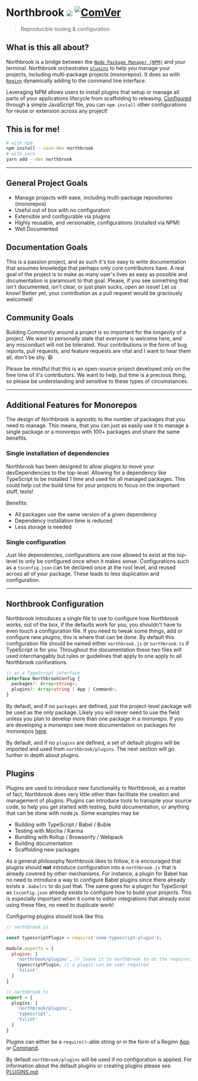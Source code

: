 # Northbrook ![](https://img.shields.io/badge/license-MIT-blue.svg) [![ComVer](https://img.shields.io/badge/ComVer-compliant-brightgreen.svg)](https://github.com/staltz/comver)

> Reproducible tooling & configuration

## What is this all about?

Northbrook is a bridge between the [`Node Package Manager (NPM)`](https://www.npmjs.com/)
and your terminal. Northbrook orchestrates [`plugins`](#plugins) to help you
manage your projects, including multi-package projects (monorepos). It does so
with [`Reginn`](https://github.com/TylorS/reginn) dynamically adding to the
command line interface.

Leveraging NPM allows users to install plugins that setup or manage all parts of
your applications lifecycle from scaffolding to releasing.
[Configured](#northbrook-configuration) through a simple JavaScript file, you
can `npm install` other configurations for reuse or extension across any project!

## This is for me!
```sh
# with npm
npm install --save-dev northbrook
# with yarn
yarn add --dev northbrook
```

---

## General Project Goals

- Manage projects with ease, including multi-package repositories (monorepos)
- Useful out of box with no configuration
- Extensible and configurable via plugins
- Highly reusable, and versionable, configurations (installed via NPM)
- Well Documented

## Documentation Goals

This is a passion project, and as such it's too easy to write
documentation that assumes knowledge that perhaps only core contributors have.
A real goal of the project is to make as many user's lives as easy as possible
and documentation is paramount to that goal. Please, if you see something that isn't
documented, isn't clear, or just plain sucks, open an issue! Let us know! Better
yet, your contribution as a pull request would be graciously welcomed!

## Community Goals

Building Community around a project is so important for the longevity of a project.
We want to personally state that everyone is welcome here, and any misconduct will
not be tolerated. Your contributions in the form of bug reports, pull requests,
and feature requests are vital and I want to hear them all, don't be shy. :smile:

Please be mindful that this is an open-source project developed only on the free
time of it's contributors. We want to help, but time is a precious thing, so please
be understanding and sensitive to these types of circumstances.

---

## Additional Features for Monorepos

The design of Northbrook is agnostic to the number of packages that you need to
manage. This means, that you can just as easily use it to manage a single
package or a monorepo with 100+ packages and share the same benefits.

### Single installation of dependencies

Northbrook has been designed to allow plugins to move your devDependencies to
the top-level. Allowing for a dependency like TypeScript to be installed 1 time
and used for all managed packages. This could help cut the build time for your
projects to focus on the important stuff, tests!

Benefits:

- All packages use the same version of a given dependency
- Dependency installation time is reduced
- Less storage is needed

### Single configuration

Just like dependencies, configurations are now allowed to exist at the top-level
to only be configured once when it makes sense. Configurations such as a
`tsconfig.json` can be declared once at the root level, and reused across all
of your package. These leads to less duplication and configuration.

---

## Northbrook Configuration

Northbrook introduces a single file to use to configure how Northbrook works, out
of the box, if the defaults work for you, you shouldn't have to even touch a configuration file.
If you need to tweak some things, add or configure new plugins, this is where that
can be done. By default this configuration file should be named either
`northbrook.js` or `northbrook.ts` if TypeScript is for you. Throughout the
documentation these two files will used interchangably but rules or
guidelines that apply to one apply to all Northbrook confurations.

```typescript
// as a TypeScript interface
interface NorthbrookConfig {
  packages?: Array<string>;
  plugins?: Array<string | App | Command>;
}
```

By default, and if no `packages` are defined, just the project-level package will be
used as the only package. Likely you will never need to use the field unless you plan to develop
more than one package in a monorepo. If you are developing a monorepo see more
documentation on packages for monorepos [here](#packages-for-monorepos).

By default, and if no `plugins` are defined, a set of default plugins will be
imported and used from `northbrook/plugins`. The next section will go further in
depth about plugins.

## Plugins

Plugins are used to introduce new functionality to Northbrook, as a matter of
fact, Northbrook does very little other than facilitate the creation and management
of plugins. Plugins can introduce tools to transpile your source code, to help
you get started with testing, build documentation, or anything that can be done
with node.js. Some examples may be

- Building with TypeScript / Babel / Buble
- Testing with Mocha / Karma
- Bundling with Rollup / Browserify / Webpack
- Building documentation
- Scaffolding new packages

As a general philosophy Northbrook likes to follow, it is encouraged that
plugins should **not** introduce configuration into a `northbrook.js` that
is already covered by other mechanisms. For instance, a plugin for Babel has no
need to introduce a way to configure Babel plugins since there already exists a
`.babelrc` to do just that. The same goes for a plugin for TypeScript as
`tsconfig.json` already exists to configure how to build your projects. This is
especially important when it come to editor integrations that already exist using
these files, no need to duplicate work!

Configuring plugins should look like this

```js
// northbrook.js

const typescriptPlugin = require('some-typescript-plugin');

module.exports = {
  plugins: [
    'northrbook/plugins', // leave it to northbrook to do the require()ing
    typescriptPlugin, // a plugin can be user-required
    'tslint'
  ]
}
```

```typescript
// northbrook.ts
export = {
  plugins: [
    'northbrook/plugins',
    'typescript',
    'tslint'
  ]
}
```

Plugins can either be a `require()`-able string or in the form of a Reginn
[App](https://github.com/tylors/reginn#app) or [Command](https://github.com/tylors/reginn#command).

By default `northbrook/plugins` will be used if no configuration is applied.
For information about the default plugins or creating plugins please see
[PLUGINS.md](https://github.com/northbrookjs/northbrookjs/tree/master/PLUGINS.md).
